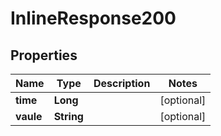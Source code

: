 
# InlineResponse200

## Properties

Name | Type | Description | Notes
------------ | ------------- | ------------- | -------------
**time** | **Long** |  |  [optional]
**vaule** | **String** |  |  [optional]

